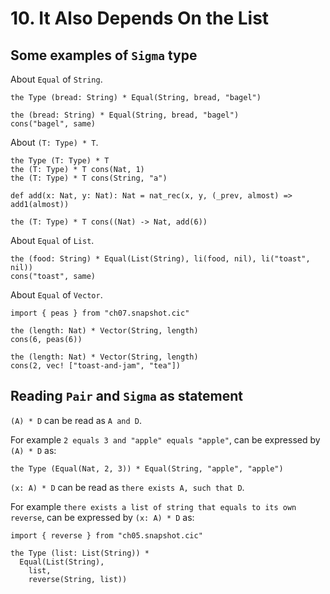 # 10. It Also Depends On the List

## Some examples of `Sigma` type

About `Equal` of `String`.

``` cicada
the Type (bread: String) * Equal(String, bread, "bagel")

the (bread: String) * Equal(String, bread, "bagel")
cons("bagel", same)
```

About `(T: Type) * T`.

``` cicada
the Type (T: Type) * T
the (T: Type) * T cons(Nat, 1)
the (T: Type) * T cons(String, "a")

def add(x: Nat, y: Nat): Nat = nat_rec(x, y, (_prev, almost) => add1(almost))

the (T: Type) * T cons((Nat) -> Nat, add(6))
```

About `Equal` of `List`.

``` cicada
the (food: String) * Equal(List(String), li(food, nil), li("toast", nil))
cons("toast", same)
```

About `Equal` of `Vector`.

``` cicada
import { peas } from "ch07.snapshot.cic"

the (length: Nat) * Vector(String, length)
cons(6, peas(6))

the (length: Nat) * Vector(String, length)
cons(2, vec! ["toast-and-jam", "tea"])
```

## Reading `Pair` and `Sigma` as statement

`(A) * D` can be read as `A and D`.

For example `2 equals 3 and "apple" equals "apple"`,
can be expressed by `(A) * D` as:

``` cicada
the Type (Equal(Nat, 2, 3)) * Equal(String, "apple", "apple")
```

`(x: A) * D` can be read as `there exists A, such that D`.

For example `there exists a list of string that equals to its own reverse`,
can be expressed by `(x: A) * D` as:

``` cicada
import { reverse } from "ch05.snapshot.cic"

the Type (list: List(String)) *
  Equal(List(String),
    list,
    reverse(String, list))
```
